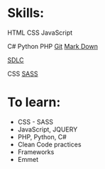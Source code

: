 # Skills:

HTML CSS JavaScript

C# Python PHP
[Git](/Version%20Control/git.md) [Mark Down](markdown.md)

[SDLC](sdlc.md)

CSS [SASS](sass.md)

# To learn:

- CSS - SASS
- JavaScript, JQUERY
- PHP, Python, C#
- Clean Code practices
- Frameworks
- Emmet
